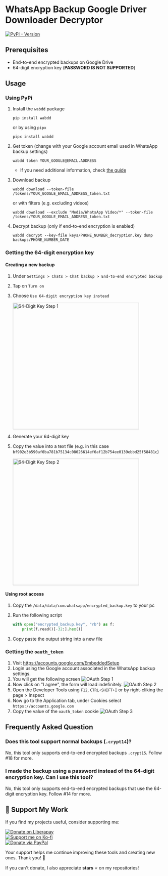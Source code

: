 # WhatsApp Backup Google Driver Downloader Decryptor

[![PyPI - Version](https://img.shields.io/pypi/v/wabdd?color=green)](https://pypi.org/project/wabdd)

## Prerequisites

- End-to-end encrypted backups on Google Drive
- 64-digit encryption key (**PASSWORD IS NOT SUPPORTED**)

## Usage

### Using PyPi

1. Install the `wabdd` package

    ```shell
    pip install wabdd
    ```

    or by using `pipx`

    ```shell
    pipx install wabdd
    ```

2. Get token (change with your Google account email used in WhatsApp backup settings)

    ```shell
    wabdd token YOUR_GOOGLE@EMAIL.ADDRESS
    ```

    - If you need additional information, check [the guide](#getting-the-oauth_token)

3. Download backup

    ```shell
    wabdd download --token-file /tokens/YOUR_GOOGLE_EMAIL_ADDRESS_token.txt
    ```

    or with filters (e.g. excluding videos)

    ```shell
    wabdd download --exclude "Media/WhatsApp Video/*" --token-file /tokens/YOUR_GOOGLE_EMAIL_ADDRESS_token.txt

4. Decrypt backup (only if end-to-end encryption is enabled)

    ```shell
    wabdd decrypt --key-file keys/PHONE_NUMBER_decryption.key dump backups/PHONE_NUMBER_DATE
    ```

### Getting the 64-digit encryption key

#### Creating a new backup

1. Under `Settings > Chats > Chat backup > End-to-end encrypted backup`
2. Tap on `Turn on`
3. Choose `Use 64-digit encryption key instead`

    <img src=".github/assets/backup_key_step1.png" alt="64-Digit Key Step 1" width="400px">

4. Generate your 64-digit key
5. Copy the value into a text file (e.g. in this case `bf902e3b590af0ba781b75134c08026614ef6af12b754ee0139ebbd25f58481c`)

    <img src=".github/assets/backup_key_step2.png" alt="64-Digit Key Step 2" width="400px">

#### Using root access

1. Copy the `/data/data/com.whatsapp/encrypted_backup.key` to your pc
2. Run the following script

    ```python
    with open("encrypted_backup.key", "rb") as f:
        print(f.read()[-32:].hex())
    ```

3. Copy paste the output string into a new file

### Getting the `oauth_token`

1. Visit <https://accounts.google.com/EmbeddedSetup>
2. Login using the Google account associated in the WhatsApp backup settings.
3. You will get the following screen
![OAuth Step 1](.github/assets/oauth_token_step1.png)
4. Now click on "I agree", the form will load indefinitely.
![OAuth Step 2](.github/assets/oauth_token_step2.png)
5. Open the Developer Tools using `F12`, `CTRL+SHIFT+I` or by right-cliking the page > Inspect
6. Now go to the Application tab, under Cookies select `https://accounts.google.com`
7. Copy the value of the `oauth_token` cookie
![OAuth Step 3](.github/assets/oauth_token_step3.png)

## Frequently Asked Question

### Does this tool support normal backups (`.crypt14`)?

No, this tool only supports end-to-end encrypted backups `.crypt15`. Follow #18 for more.

### I made the backup using a password instead of the 64-digit encryption key. Can I use this tool?

No, this tool only supports end-to-end encrypted backups that use the 64-digit encryption key. Follow #14 for more.

## 💖 Support My Work

If you find my projects useful, consider supporting me:  

[![Donate on Liberapay](https://img.shields.io/badge/Liberapay-giacomoferretti-F6C915.svg?style=flat-square&logo=liberapay)](https://liberapay.com/giacomoferretti)  
[![Support me on Ko-fi](https://img.shields.io/badge/Ko--fi-giacomoferretti-ff5f5f?style=flat-square&logo=ko-fi)](https://ko-fi.com/giacomoferretti)  
[![Donate via PayPal](https://img.shields.io/badge/PayPal-hexile0-0070ba?style=flat-square&logo=paypal)](https://www.paypal.me/hexile0)  

Your support helps me continue improving these tools and creating new ones. Thank you! 🙌

If you can't donate, I also appreciate **stars** ⭐ on my repositories!

<!-- ### Prerequisites (only for poetry and docker)

1. Clone repository

    ```shell
    git clone https://github.com/giacomoferretti/whatsapp-backup-downloader-decryptor
    ```

2. Write down your backup decryption key
   - RECOMMENDED: create a folder named `keys` and store your key there

### Using Poetry

1. Install dependencies

    ```shell
    poetry install
    ```

2. Get token

    ```shell
    poetry run wabdd token YOUR_GOOGLE@EMAIL.ADDRESS
    ```

3. Download backup

    ```shell
    poetry run wabdd download --token-file /tokens/YOUR_GOOGLE_EMAIL_ADDRESS_token.txt
    ```

4. Decrypt backup

    ```shell
    poetry run wabdd decrypt --key-file keys/PHONE_NUMBER_decryption.key dump backups/PHONE_NUMBER_DATE
    ```

### Using Docker

1. Build docker image

    ```shell
    docker build . -t wabdd:0.1.5
    ```

2. Get token

    ```shell
    docker run -it --rm --user $(id -u):$(id -g) -v $(pwd)/tokens:/tokens wabdd:0.1.5 token YOUR_GOOGLE@EMAIL.ADDRESS
    ```

3. Download backup

    ```shell
    docker run -it --rm --user $(id -u):$(id -g) -v $(pwd)/backups:/backups -v $(pwd)/tokens:/tokens wabdd:0.1.5 download --token-file /tokens/YOUR_GOOGLE_EMAIL_ADDRESS_token.txt
    ```

4. Decrypt backup

    ```shell
    docker run -it --rm --user $(id -u):$(id -g) -v $(pwd)/backups:/backups -v $(pwd)/keys:/keys wabdd:0.1.5 decrypt --key-file keys/PHONE_NUMBER_decryption.key dump backups/PHONE_NUMBER_DATE
    ``` -->
